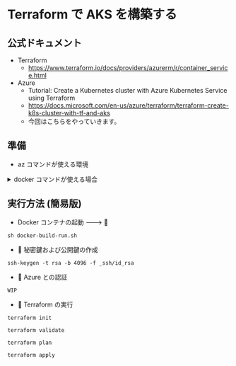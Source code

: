 # Terraform で AKS を構築する

## 公式ドキュメント

+ Terraform
  + https://www.terraform.io/docs/providers/azurerm/r/container_service.html
+ Azure
  + Tutorial: Create a Kubernetes cluster with Azure Kubernetes Service using Terraform
  + https://docs.microsoft.com/en-us/azure/terraform/terraform-create-k8s-cluster-with-tf-and-aks
  + 今回はこちらをやっていきます。

## 準備

+ az コマンドが使える環境

<details>
<summary>docker コマンドが使える場合</summary>

```
cd prepare
sh docker-build.sh
```


</details>


## 実行方法 (簡易版)

+ Docker コンテナの起動 ---> :whale:

```
sh docker-build-run.sh
```

+ :whale: 秘密鍵および公開鍵の作成

```
ssh-keygen -t rsa -b 4096 -f _ssh/id_rsa
```

+ :whale: Azure との認証

```
WIP
```

+ :whale: Terraform の実行

```
terraform init
```
```
terraform validate
```
```
terraform plan
```
```
terraform apply
```
